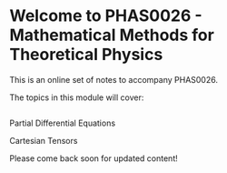# Welcome to PHAS0026 - Mathematical Methods for Theoretical Physics

This is an online set of notes to accompany PHAS0026.

The topics in this module will cover:

```{tableofcontents}
```

Partial Differential Equations

Cartesian Tensors

Please come back soon for updated content!
